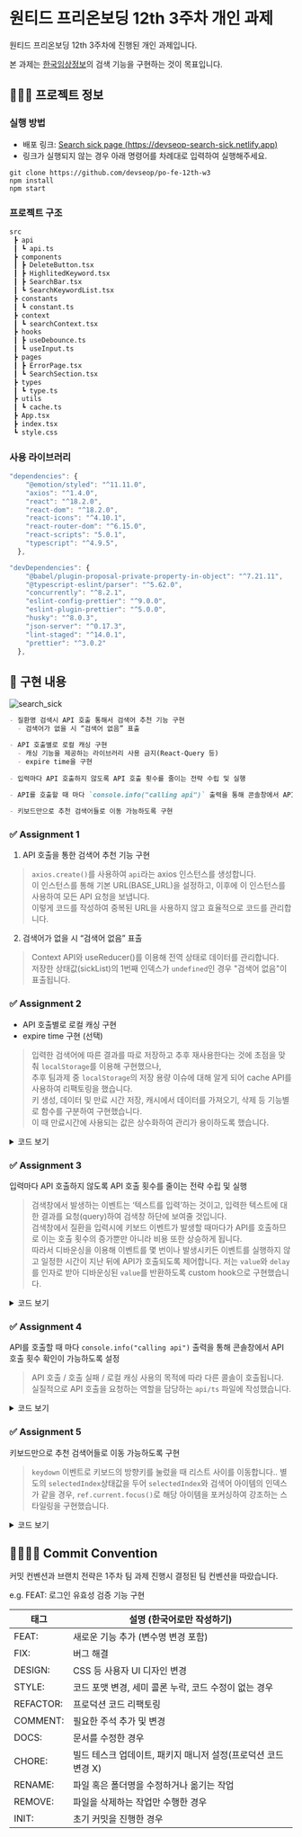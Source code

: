 # 원티드 프리온보딩 12th 3주차 개인 과제

원티드 프리온보딩 12th 3주차에 진행된 개인 과제입니다.

본 과제는 [한국임상정보](https://clinicaltrialskorea.com/)의 검색 기능을 구현하는 것이 목표입니다.

## 🧑🏻‍💻 프로젝트 정보

### 실행 방법
- 배포 링크: [Search sick page (https://devseop-search-sick.netlify.app)](https://devseop-search-sick.netlify.app)
- 링크가 실행되지 않는 경우 아래 명령어를 차례대로 입력하여 실행해주세요.

```
git clone https://github.com/devseop/po-fe-12th-w3
npm install
npm start
```

### 프로젝트 구조

```markdown
src
 ┣ api
 ┃ ┗ api.ts
 ┣ components
 ┃ ┣ DeleteButton.tsx
 ┃ ┣ HighlitedKeyword.tsx
 ┃ ┣ SearchBar.tsx
 ┃ ┗ SearchKeywordList.tsx
 ┣ constants
 ┃ ┗ constant.ts
 ┣ context
 ┃ ┗ searchContext.tsx
 ┣ hooks
 ┃ ┣ useDebounce.ts
 ┃ ┗ useInput.ts
 ┣ pages
 ┃ ┣ ErrorPage.tsx
 ┃ ┗ SearchSection.tsx
 ┣ types
 ┃ ┗ type.ts
 ┣ utils
 ┃ ┗ cache.ts
 ┣ App.tsx
 ┣ index.tsx
 ┗ style.css
```

### 사용 라이브러리

```javascript
"dependencies": {
    "@emotion/styled": "^11.11.0",
    "axios": "^1.4.0",
    "react": "^18.2.0",
    "react-dom": "^18.2.0",
    "react-icons": "^4.10.1",
    "react-router-dom": "^6.15.0",
    "react-scripts": "5.0.1",
    "typescript": "^4.9.5",
  },

"devDependencies": {
    "@babel/plugin-proposal-private-property-in-object": "^7.21.11",
    "@typescript-eslint/parser": "^5.62.0",
    "concurrently": "^8.2.1",
    "eslint-config-prettier": "^9.0.0",
    "eslint-plugin-prettier": "^5.0.0",
    "husky": "^8.0.3",
    "json-server": "^0.17.3",
    "lint-staged": "^14.0.1",
    "prettier": "^3.0.2"
  },
```

## 📝 구현 내용

![search_sick](https://github.com/devseop/po-fe-12th-w3/assets/102455161/cc47790e-0729-4222-98b4-0fddf8e83b04)

```markdown
- 질환명 검색시 API 호출 통해서 검색어 추천 기능 구현
  - 검색어가 없을 시 “검색어 없음” 표출

- API 호출별로 로컬 캐싱 구현
  - 캐싱 기능을 제공하는 라이브러리 사용 금지(React-Query 등)
  - expire time을 구현
    
- 입력마다 API 호출하지 않도록 API 호출 횟수를 줄이는 전략 수립 및 실행
    
- API를 호출할 때 마다 `console.info("calling api")` 출력을 통해 콘솔창에서 API 호출 횟수 확인이 가능하도록 설정

- 키보드만으로 추천 검색어들로 이동 가능하도록 구현
```

### ✅ Assignment 1
1. API 호출을 통한 검색어 추천 기능 구현
> `axios.create()`를 사용하여 `api`라는 axios 인스턴스를 생성합니다. <br /> 이 인스턴스를 통해 기본 URL(BASE_URL)을 설정하고, 이후에 이 인스턴스를 사용하여 모든 API 요청을 보냅니다. <br />이렇게 코드를 작성하여 중복된 URL을 사용하지 않고 효율적으로 코드를 관리합니다.

2. 검색어가 없을 시 “검색어 없음” 표출
> Context API와 useReducer()를 이용해 전역 상태로 데이터를 관리합니다. <br /> 저장한 상태값(sickList)의 1번째 인덱스가 `undefined`인 경우 "검색어 없음"이 표출됩니다.


### ✅ Assignment 2
- API 호출별로 로컬 캐싱 구현
- expire time 구현 (선택)
> 입력한 검색어에 따른 결과를 따로 저장하고 추후 재사용한다는 것에 초점을 맞춰 `localStorage`를 이용해 구현했으나, <br />  추후 팀과제 중 `localStorage`의 저장 용량 이슈에 대해 알게 되어 cache API를 사용하여 리팩토링을 했습니다. <br /> 키 생성, 데이터 및 만료 시간 저장, 캐시에서 데이터를 가져오기, 삭제 등 기능별로 함수를 구분하여 구현했습니다. <br /> 이 때 만료시간에 사용되는 값은 상수화하여 관리가 용이하도록 했습니다.
 
<details>
  <summary>코드 보기</summary>
 https://github.com/devseop/po-fe-12th-w3/blob/d2e8f4a0c89343efa9d88947eb79ee9743f9bdd9/src/utils/cache.ts#L9-L65
</details>

### ✅ Assignment 3
입력마다 API 호출하지 않도록 API 호출 횟수를 줄이는 전략 수립 및 실행
> 검색창에서 발생하는 이벤트는 ‘텍스트를 입력’하는 것이고, 입력한 텍스트에 대한 결과를 요청(query)하여 검색창 하단에 보여줄 것입니다. <br /> 검색창에서 질환을 입력시에 키보드 이벤트가 발생할 때마다가 API를 호출하므로 이는 호출 횟수의 증가뿐만 아니라 비용 또한 상승하게 됩니다. <br /> 따라서 디바운싱을 이용해 이벤트를 몇 번이나 발생시키든 이벤트를 실행하지 않고 일정한 시간이 지난 뒤에 API가 호출되도록 제어합니다. 저는 `value`와 `delay`를 인자로 받아 디바운싱된 `value`를 반환하도록 custom hook으로 구현했습니다.

<details>
  <summary>코드 보기</summary>
 https://github.com/devseop/po-fe-12th-w3/blob/d2e8f4a0c89343efa9d88947eb79ee9743f9bdd9/src/hooks/useDebounce.ts#L4-L18
</details>


### ✅ Assignment 4
API를 호출할 때 마다 `console.info("calling api")` 출력을 통해 콘솔창에서 API 호출 횟수 확인이 가능하도록 설정
> API 호출 / 호출 실패 / 로컬 캐싱 사용의 목적에 따라 다른 콜솔이 호출됩니다. 실질적으로 API 호출을 요청하는 역할을 담당하는 `api/ts` 파일에 작성했습니다.

<details>
  <summary>코드 보기</summary>
https://github.com/devseop/po-fe-12th-w3/blob/d2e8f4a0c89343efa9d88947eb79ee9743f9bdd9/src/api/api.ts#L19-L44
</details>

### ✅ Assignment 5
키보드만으로 추천 검색어들로 이동 가능하도록 구현
> `keydown` 이벤트로 키보드의 방향키를 눌렀을 때 리스트 사이를 이동합니다.. 별도의 `selectedIndex`상태값을 두어 `selectedIndex`와 검색어 아이템의 인덱스가 같을 경우, `ref.current.focus()`로 해당 아이템을 포커싱하여 강조하는 스타일링을 구현했습니다.

<details>
  <summary>코드 보기</summary>
https://github.com/devseop/po-fe-12th-w3/blob/d2e8f4a0c89343efa9d88947eb79ee9743f9bdd9/src/pages/SearchSection.tsx#L11-L49
</details>

## 🫱🏻‍🫲🏿 Commit Convention

커밋 컨벤션과 브랜치 전략은 1주차 팀 과제 진행시 결정된 팀 컨벤션을 따랐습니다.

e.g. FEAT: 로그인 유효성 검증 기능 구현

| 태그      | 설명 (한국어로만 작성하기)                                     |
| --------- | -------------------------------------------------------------- |
| FEAT:     | 새로운 기능 추가 (변수명 변경 포함)                            |
| FIX:      | 버그 해결                                                      |
| DESIGN:   | CSS 등 사용자 UI 디자인 변경                                   |
| STYLE:    | 코드 포맷 변경, 세미 콜론 누락, 코드 수정이 없는 경우          |
| REFACTOR: | 프로덕션 코드 리팩토링                                         |
| COMMENT:  | 필요한 주석 추가 및 변경                                       |
| DOCS:     | 문서를 수정한 경우                                             |
| CHORE:    | 빌드 테스크 업데이트, 패키지 매니저 설정(프로덕션 코드 변경 X) |
| RENAME:   | 파일 혹은 폴더명을 수정하거나 옮기는 작업                      |
| REMOVE:   | 파일을 삭제하는 작업만 수행한 경우                             |
| INIT:     | 초기 커밋을 진행한 경우                                        |

